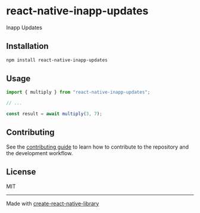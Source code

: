 # react-native-inapp-updates
Inapp Updates
## Installation

```sh
npm install react-native-inapp-updates
```

## Usage

```js
import { multiply } from "react-native-inapp-updates";

// ...

const result = await multiply(3, 7);
```

## Contributing

See the [contributing guide](CONTRIBUTING.md) to learn how to contribute to the repository and the development workflow.

## License

MIT

---

Made with [create-react-native-library](https://github.com/callstack/react-native-builder-bob)

